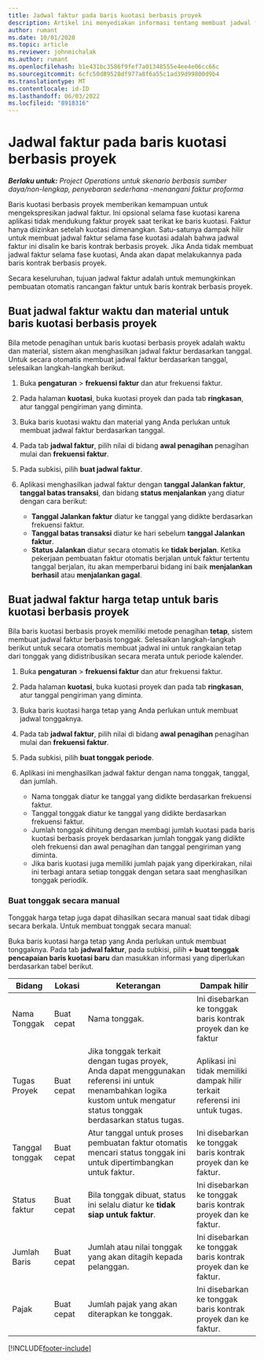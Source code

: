 ```yaml
---
title: Jadwal faktur pada baris kuotasi berbasis proyek
description: Artikel ini menyediakan informasi tentang membuat jadwal faktur dan tonggak pencapaian untuk baris kutipan.
author: rumant
ms.date: 10/01/2020
ms.topic: article
ms.reviewer: johnmichalak
ms.author: rumant
ms.openlocfilehash: b1e431bc3586f9fef7a01348555e4ee4e06cc66c
ms.sourcegitcommit: 6cfc50d89528df977a8f6a55c1ad39d99800d9b4
ms.translationtype: MT
ms.contentlocale: id-ID
ms.lasthandoff: 06/03/2022
ms.locfileid: "8918316"
---
```

# <a name="invoice-schedules-on-project-based-quote-lines"></a>Jadwal faktur pada baris kuotasi berbasis proyek

_**Berlaku untuk:** Project Operations untuk skenario berbasis sumber daya/non-lengkap, penyebaran sederhana -menangani faktur proforma_

Baris kuotasi berbasis proyek memberikan kemampuan untuk mengekspresikan jadwal faktur. Ini opsional selama fase kuotasi karena aplikasi tidak mendukung faktur proyek saat terikat ke baris kuotasi. Faktur hanya diizinkan setelah kuotasi dimenangkan. Satu-satunya dampak hilir untuk membuat jadwal faktur selama fase kuotasi adalah bahwa jadwal faktur ini disalin ke baris kontrak berbasis proyek. Jika Anda tidak membuat jadwal faktur selama fase kuotasi, Anda akan dapat melakukannya pada baris kontrak berbasis proyek.

Secara keseluruhan, tujuan jadwal faktur adalah untuk memungkinkan pembuatan otomatis rancangan faktur untuk baris kontrak berbasis proyek. 

## <a name="create-a-time-and-material-invoice-schedule-for-a-project-based-quote-line"></a>Buat jadwal faktur waktu dan material untuk baris kuotasi berbasis proyek

Bila metode penagihan untuk baris kuotasi berbasis proyek adalah waktu dan material, sistem akan menghasilkan jadwal faktur berdasarkan tanggal. Untuk secara otomatis membuat jadwal faktur berdasarkan tanggal, selesaikan langkah-langkah berikut.

1. Buka **pengaturan** > **frekuensi faktur** dan atur frekuensi faktur.
2. Pada halaman **kuotasi**, buka kuotasi proyek dan pada tab **ringkasan**, atur tanggal pengiriman yang diminta.
3. Buka baris kuotasi waktu dan material yang Anda perlukan untuk membuat jadwal faktur berdasarkan tanggal. 
4. Pada tab **jadwal faktur**, pilih nilai di bidang **awal penagihan** penagihan mulai dan **frekuensi faktur**. 
5. Pada subkisi, pilih **buat jadwal faktur**.
6. Aplikasi menghasilkan jadwal faktur dengan **tanggal Jalankan faktur**, **tanggal batas transaksi**, dan bidang **status menjalankan** yang diatur dengan cara berikut:

    - **Tanggal Jalankan faktur** diatur ke tanggal yang didikte berdasarkan frekuensi faktur.
    - **Tanggal batas transaksi** diatur ke hari sebelum **tanggal Jalankan faktur**.
    - **Status Jalankan** diatur secara otomatis ke **tidak berjalan**. Ketika pekerjaan pembuatan faktur otomatis berjalan untuk faktur tertentu tanggal berjalan, itu akan memperbarui bidang ini baik **menjalankan berhasil** atau **menjalankan gagal**.

## <a name="create-a-fixed-price-invoice-schedule-for-a-project-based-quote-line"></a>Buat jadwal faktur harga tetap untuk baris kuotasi berbasis proyek

Bila baris kuotasi berbasis proyek memiliki metode penagihan **tetap**, sistem membuat jadwal faktur berbasis tonggak. Selesaikan langkah-langkah berikut untuk secara otomatis membuat jadwal ini untuk rangkaian tetap dari tonggak yang didistribusikan secara merata untuk periode kalender.

1. Buka **pengaturan** > **frekuensi faktur** dan atur frekuensi faktur.
2. Pada halaman **kuotasi**, buka kuotasi proyek dan pada tab **ringkasan**, atur tanggal pengiriman yang diminta.
3. Buka baris kuotasi harga tetap yang Anda perlukan untuk membuat jadwal tonggaknya. 
4. Pada tab **jadwal faktur**, pilih nilai di bidang **awal penagihan** penagihan mulai dan **frekuensi faktur**. 
5. Pada subkisi, pilih **buat tonggak periode**.
6. Aplikasi ini menghasilkan jadwal faktur dengan nama tonggak, tanggal, dan jumlah.

    - Nama tonggak diatur ke tanggal yang didikte berdasarkan frekuensi faktur.
    - Tanggal tonggak diatur ke tanggal yang didikte berdasarkan frekuensi faktur.
    - Jumlah tonggak dihitung dengan membagi jumlah kuotasi pada baris kuotasi berbasis proyek berdasarkan jumlah tonggak yang didikte oleh frekuensi dan awal penagihan dan tanggal pengiriman yang diminta.
    - Jika baris kuotasi juga memiliki jumlah pajak yang diperkirakan, nilai ini terbagi antara setiap tonggak dengan setara saat menghasilkan tonggak periodik.

### <a name="manually-create-milestones"></a>Buat tonggak secara manual

Tonggak harga tetap juga dapat dihasilkan secara manual saat tidak dibagi secara berkala. Untuk membuat tonggak secara manual:

Buka baris kuotasi harga tetap yang Anda perlukan untuk membuat tonggaknya. Pada tab **jadwal faktur**, pada subkisi, pilih **+ buat tonggak pencapaian baris kuotasi baru** dan masukkan informasi yang diperlukan berdasarkan tabel berikut.

| **Bidang** | **Lokasi** | **Keterangan** | **Dampak hilir** |
| --- | --- | --- | --- |
| Nama Tonggak | Buat cepat | Nama tonggak. | Ini disebarkan ke tonggak baris kontrak proyek dan ke faktur |
| Tugas Proyek | Buat cepat | Jika tonggak terkait dengan tugas proyek, Anda dapat menggunakan referensi ini untuk menambahkan logika kustom untuk mengatur status tonggak berdasarkan status tugas. | Aplikasi ini tidak memiliki dampak hilir terkait referensi ini untuk tugas. |
| Tanggal tonggak | Buat cepat | Atur tanggal untuk proses pembuatan faktur otomatis mencari status tonggak ini untuk dipertimbangkan untuk faktur. | Ini disebarkan ke tonggak baris kontrak proyek dan ke faktur. |
| Status faktur | Buat cepat | Bila tonggak dibuat, status ini selalu diatur ke **tidak siap untuk faktur**. | Ini disebarkan ke tonggak baris kontrak proyek dan ke faktur. |
| Jumlah Baris | Buat cepat | Jumlah atau nilai tonggak yang akan ditagih kepada pelanggan. | Ini disebarkan ke tonggak baris kontrak proyek dan ke faktur. |
| Pajak | Buat cepat | Jumlah pajak yang akan diterapkan ke tonggak. | Ini disebarkan ke tonggak baris kontrak proyek dan ke faktur. |


[!INCLUDE[footer-include](../includes/footer-banner.md)]
